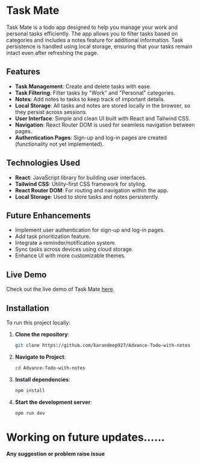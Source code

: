 # **Task Mate**

Task Mate is a todo app designed to help you manage your work and personal tasks efficiently. The app allows you to filter tasks based on categories and includes a notes feature for additional information. Task persistence is handled using local storage, ensuring that your tasks remain intact even after refreshing the page.

## **Features**

- **Task Management**: Create and delete tasks with ease.
- **Task Filtering**: Filter tasks by "Work" and "Personal" categories.
- **Notes**: Add notes to tasks to keep track of important details.
- **Local Storage**: All tasks and notes are stored locally in the browser, so they persist across sessions.
- **User Interface**: Simple and clean UI built with React and Tailwind CSS.
- **Navigation**: React Router DOM is used for seamless navigation between pages.
- **Authentication Pages**: Sign-up and log-in pages are created (functionality not yet implemented).

## **Technologies Used**

- **React**: JavaScript library for building user interfaces.
- **Tailwind CSS**: Utility-first CSS framework for styling.
- **React Router DOM**: For routing and navigation within the app.
- **Local Storage**: Used to store tasks and notes persistently.

## **Future Enhancements**

- Implement user authentication for sign-up and log-in pages.
- Add task prioritization feature.
- Integrate a reminder/notification system.
- Sync tasks across devices using cloud storage.
- Enhance UI with more customizable themes.

## **Live Demo**

Check out the live demo of Task Mate [here](https://bit.ly/Advance-todo-with-notes).

## **Installation**

To run this project locally:

1. **Clone the repository**:

   ```bash
   git clone https://github.com/karandeep927/Advance-Todo-with-notes
   ```

2. **Navigate to Project**:
   ```bash
   cd Advance-Todo-with-notes
   ```
3. **Install dependencies**:
   ```bash
   npm install
   ```
4. **Start the development server**:
   ```bash
   npm run dev
   ```

# **Working on future updates......** 
**Any suggestion or problem raise issue**
   
